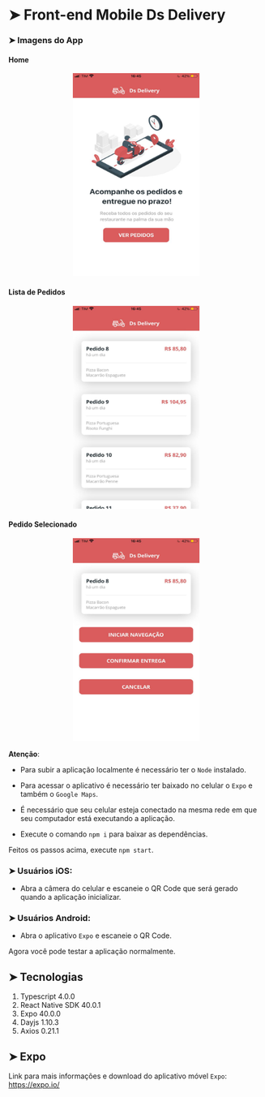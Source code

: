 # ➤ Front-end Mobile Ds Delivery

### ➤ Imagens do App

#### Home
<p align="center">
    <img width="250" height="400" src="./front-mobile/src/assets/screenshots/home.jpeg">
</p>

#### Lista de Pedidos
<p align="center">
    <img width="250" height="400" src="./front-mobile/src/assets/screenshots/orders.jpeg">
</p>

#### Pedido Selecionado
<p align="center">
    <img width="250" height="400" src="./front-mobile/src/assets/screenshots/selectedorder.jpeg">
</p>    

**Atenção**: 
- Para subir a aplicação localmente é necessário ter o `Node` instalado.

- Para acessar o aplicativo é necessário ter baixado no celular o `Expo` e também o `Google Maps`.

- É necessário que seu celular esteja conectado na mesma rede em que seu computador está executando a aplicação. 

- Execute o comando `npm i` para baixar as dependências.

Feitos os passos acima, execute `npm start`.

### ➤ Usuários iOS:
- Abra a câmera do celular e escaneie o QR Code que será gerado quando a aplicação inicializar.

### ➤ Usuários Android: 
- Abra o aplicativo `Expo` e escaneie o QR Code. 

Agora você pode testar a aplicação normalmente.

## ➤ Tecnologias
1. Typescript 4.0.0
2. React Native SDK 40.0.1
3. Expo 40.0.0
4. Dayjs 1.10.3
5. Axios 0.21.1

## ➤ Expo
Link para mais informações e download do aplicativo móvel `Expo`: https://expo.io/